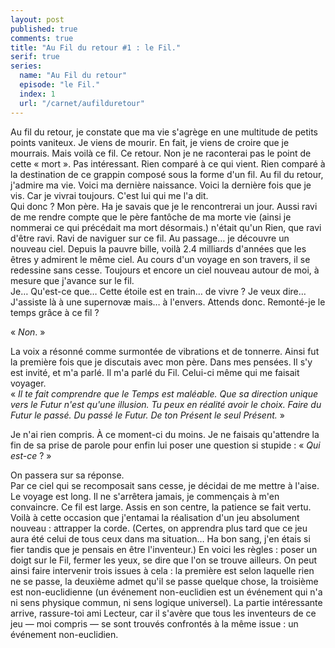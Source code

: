 ```yaml
---
layout: post
published: true
comments: true
title: "Au Fil du retour #1 : le Fil."
serif: true
series:
  name: "Au Fil du retour"
  episode: "le Fil."
  index: 1
  url: "/carnet/aufilduretour"
---
```

Au fil du retour, je constate que ma vie s'agrège en une multitude de petits points vaniteux. Je viens de mourir. En fait, je viens de croire que je mourrais. Mais voilà ce fil. Ce retour. Non je ne raconterai pas le point de cette « mort ». Pas intéressant. Rien comparé à ce qui vient. Rien comparé à la destination de ce grappin composé sous la forme d'un fil. Au fil du retour, j'admire ma vie. Voici ma dernière naissance. Voici la dernière fois que je vis. Car je vivrai toujours. C'est lui qui me l'a dit.  
Qui donc ? Mon père. Ha je savais que je le rencontrerai un jour. Aussi ravi de me rendre compte que le père fantôche de ma morte vie (ainsi je nommerai ce qui précédait ma mort désormais.) n'était qu'un Rien, que ravi d'être ravi. Ravi de naviguer sur ce fil. Au passage… je découvre un nouveau ciel. Depuis la pauvre bille, voilà 2.4 milliards d'années que les êtres y admirent le même ciel. Au cours d'un voyage en son travers, il se redessine sans cesse. Toujours et encore un ciel nouveau autour de moi, à mesure que j'avance sur le fil.  
Je… Qu'est-ce que… Cette étoile est en train… de vivre ? Je veux dire… J'assiste là à une supernovæ mais… à l'envers. Attends donc. Remonté-je le temps grâce à ce fil ?

« *Non*. »

La voix a résonné comme surmontée de vibrations et de tonnerre. Ainsi fut la première fois que je discutais avec mon père. Dans mes pensées. Il s'y est invité, et m'a parlé. Il m'a parlé du Fil. Celui-ci même qui me faisait voyager.  
« *Il te fait comprendre que le Temps est maléable. Que sa direction unique vers le Futur n'est qu'une illusion. Tu peux en réalité avoir le choix. Faire du Futur le passé. Du passé le Futur. De ton Présent le seul Présent.* »

Je n'ai rien compris. À ce moment-ci du moins. Je ne faisais qu'attendre la fin de sa prise de parole pour enfin lui poser une question si stupide : « *Qui est-ce* ? »

On passera sur sa réponse.  
Par ce ciel qui se recomposait sans cesse, je décidai de me mettre à l'aise. Le voyage est long. Il ne s'arrêtera jamais, je commençais à m'en convaincre. Ce fil est large. Assis en son centre, la patience se fait vertu. Voilà à cette occasion que j'entamai la réalisation d'un jeu absolument nouveau : attrapper la corde. (Certes, on apprendra plus tard que ce jeu aura été celui de tous ceux dans ma situation… Ha bon sang, j'en étais si fier tandis que je pensais en être l'inventeur.) En voici les règles : poser un doigt sur le Fil, fermer les yeux, se dire que l'on se trouve ailleurs. On peut ainsi faire intervenir trois issues à cela : la première est selon laquelle rien ne se passe, la deuxième admet qu'il se passe quelque chose, la troisième est non-euclidienne (un événement non-euclidien est un événement qui n'a ni sens physique commun, ni sens logique universel). La partie intéressante arrive, rassure-toi ami Lecteur, car il s'avère que tous les inventeurs de ce jeu — moi compris — se sont trouvés confrontés à la même issue : un événement non-euclidien.
